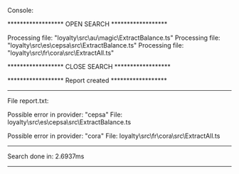 Console:

****************** OPEN SEARCH ******************

Processing file: "loyalty\\src\\au\\magic\\ExtractBalance.ts"
Processing file: "loyalty\\src\\es\\cepsa\\src\\ExtractBalance.ts"
Processing file: "loyalty\\src\\fr\\cora\\src\\ExtractAll.ts"

****************** CLOSE SEARCH ******************

****************** Report created ******************

----------------------------------------------------------------------

File report.txt:

Possible error in provider: "cepsa"
File: loyalty\src\es\cepsa\src\ExtractBalance.ts

Possible error in provider: "cora"
File: loyalty\src\fr\cora\src\ExtractAll.ts


********************************************
Search done in: 2.6937ms
********************************************